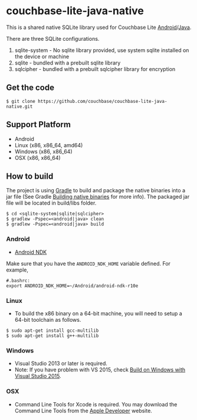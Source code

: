 # couchbase-lite-java-native #

This is a shared native SQLite library used for Couchbase Lite [Android](https://github.com/couchbase/couchbase-lite-android)/[Java](https://github.com/couchbase/couchbase-lite-java). 

There are three SQLite configurations.

1. sqlite-system - No sqlite library provided, use system sqlite installed on the device or machine
2. sqlite        - bundled with a prebuilt sqlite library
3. sqlcipher     - bundled with a prebuilt sqlcipher library for encryption

## Get the code

```
$ git clone https://github.com/couchbase/couchbase-lite-java-native.git
```

## Support Platform
* Android
* Linux (x86, x86_64, amd64)
* Windows (x86, x86_64)
* OSX (x86, x86_64)

## How to build

The project is using [Gradle](http://www.gradle.org) to build and package the native binaries into a jar file (See Gradle [Building native binaries](http://www.gradle.org/docs/current/userguide/nativeBinaries.html) for more info). The packaged jar file will be located in build/libs folder.

```
$ cd <sqlite-system|sqlite|sqlcipher>
$ gradlew -Pspec=<android|java> clean
$ gradlew -Pspec=<android|java> build
```
### Android
* [Android NDK](http://developer.android.com/ndk/index.html)

 Make sure that you have the `ANDROID_NDK_HOME` variable defined. For example,
 ```
 #.bashrc:
 export ANDROID_NDK_HOME=~/Android/android-ndk-r10e
```

### Linux 
* To build the x86 binary on a 64-bit machine, you will need to setup a 64-bit toolchain as follows.

```
$ sudo apt-get install gcc-multilib
$ sudo apt-get install g++-multilib
```

### Windows
* Visual Studio 2013 or later is required. 
* Note: If you have problem with VS 2015, check [Build on Windows with Visual Studio 2015](https://github.com/couchbase/couchbase-lite-java-native/issues/23).

### OSX
* Command Line Tools for Xcode is required. You may download the Command Line Tools from the [Apple Developer](https://developer.apple.com/xcode/downloads) website.

